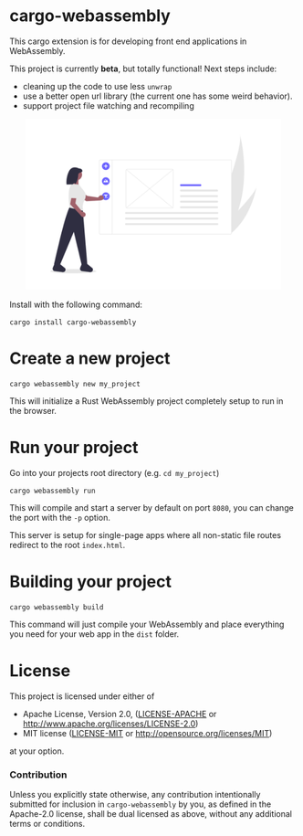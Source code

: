 # cargo-webassembly 

This cargo extension is for developing front end applications in WebAssembly.

This project is currently **beta**, but totally functional! Next steps include:

* cleaning up the code to use less `unwrap`
* use a better open url library (the current one has some weird behavior).
* support project file watching and recompiling

<p align="center">
  <img height="300" src="../../images/undraw_website_builder_bxki.png">
</p>

Install with the following command:

```
cargo install cargo-webassembly
```

# Create a new project

```
cargo webassembly new my_project
```

This will initialize a Rust WebAssembly project completely setup to run in the browser.

# Run your project

Go into your projects root directory (e.g. `cd my_project`)

```
cargo webassembly run
```

This will compile and start a server by default on port `8080`, you can change the port with the `-p` option.

This server is setup for single-page apps where all non-static file routes redirect to the root `index.html`.

# Building your project

```
cargo webassembly build
```

This command will just compile your WebAssembly and place everything you need for your web app in the `dist` folder.

# License

This project is licensed under either of

 * Apache License, Version 2.0, ([LICENSE-APACHE](LICENSE-APACHE) or
   http://www.apache.org/licenses/LICENSE-2.0)
 * MIT license ([LICENSE-MIT](LICENSE-MIT) or
   http://opensource.org/licenses/MIT)

at your option.

### Contribution

Unless you explicitly state otherwise, any contribution intentionally submitted
for inclusion in `cargo-webassembly` by you, as defined in the Apache-2.0 license, shall be
dual licensed as above, without any additional terms or conditions.
